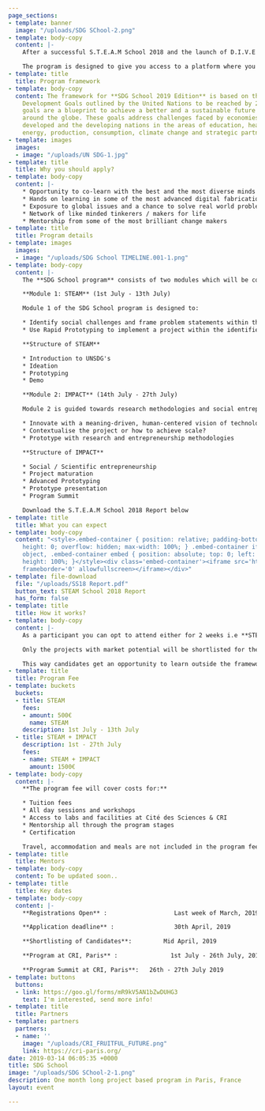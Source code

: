 ```yaml
---
page_sections:
- template: banner
  image: "/uploads/SDG SChool-2.png"
- template: body-copy
  content: |-
    After a successful S.T.E.A.M School 2018 and the launch of D.I.V.E 2019, we bring to you yet another program to provide a global learning experience, this time in Paris, France. The **SDG School 2019 Edition** is a one month long project based program which Maker’s Asylum will be conducting in partnership with [Centre for Research and Interdisciplinarity, Paris](https://cri-paris.org)

    The program is designed to give you access to a platform where you can voice an opinion, take an action and create an impact.
- template: title
  title: Program framework
- template: body-copy
  content: The framework for **SDG School 2019 Edition** is based on the Sustainable
    Development Goals outlined by the United Nations to be reached by 2030. These
    goals are a blueprint to achieve a better and a sustainable future for all cultures
    around the globe. These goals address challenges faced by economies both in the
    developed and the developing nations in the areas of education, healthcare, equalities,
    energy, production, consumption, climate change and strategic partnerships
- template: images
  images:
  - image: "/uploads/UN SDG-1.jpg"
- template: title
  title: Why you should apply?
- template: body-copy
  content: |-
    * Opportunity to co-learn with the best and the most diverse minds
    * Hands on learning in some of the most advanced digital fabrication labs
    * Exposure to global issues and a chance to solve real world problems using technology
    * Network of like minded tinkerers / makers for life
    * Mentorship from some of the most brilliant change makers
- template: title
  title: Program details
- template: images
  images:
  - image: "/uploads/SDG School TIMELINE.001-1.png"
- template: body-copy
  content: |-
    The **SDG School program** consists of two modules which will be conducted within a time span of 4 weeks at [CRI, Paris](https://cri-paris.org). The components of each module are as follows:

    **Module 1: STEAM** (1st July - 13th July)

    Module 1 of the SDG School program is designed to:

    * Identify social challenges and frame problem statements within the European context
    * Use Rapid Prototyping to implement a project within the identified context

    **Structure of STEAM**

    * Introduction to UNSDG's
    * Ideation
    * Prototyping
    * Demo

    **Module 2: IMPACT** (14th July - 27th July)

    Module 2 is guided towards research methodologies and social entrepreneurship. This module will enable participants to:

    * Innovate with a meaning-driven, human-centered vision of technology
    * Contextualise the project or how to achieve scale?
    * Prototype with research and entrepreneurship methodologies

    **Structure of IMPACT**

    * Social / Scientific entrepreneurship
    * Project maturation
    * Advanced Prototyping
    * Prototype presentation
    * Program Summit

    Download the S.T.E.A.M School 2018 Report below
- template: title
  title: What you can expect
- template: body-copy
  content: "<style>.embed-container { position: relative; padding-bottom: 56.25%;
    height: 0; overflow: hidden; max-width: 100%; } .embed-container iframe, .embed-container
    object, .embed-container embed { position: absolute; top: 0; left: 0; width: 100%;
    height: 100%; }</style><div class='embed-container'><iframe src='https://www.youtube.com/embed/VglywTOj_rY'
    frameborder='0' allowfullscreen></iframe></div>"
- template: file-download
  file: "/uploads/SS18 Report.pdf"
  button_text: STEAM School 2018 Report
  has_form: false
- template: title
  title: How it works?
- template: body-copy
  content: |-
    As a participant you can opt to attend either for 2 weeks i.e **STEAM** or 4 weeks STEAM and IMPACT modules of the program.

    Only the projects with market potential will be shortlisted for the IMPACT module. Candidates whose projects don't get selected and have choosen the 4 Week module while applying will be reshuffled to these high potential projects.

    This way candidates get an opportunity to learn outside the framework of their ongoing projects and also get to contribute and test their skills
- template: title
  title: Program Fee
- template: buckets
  buckets:
  - title: STEAM
    fees:
    - amount: 500€
      name: STEAM
    description: 1st July - 13th July
  - title: STEAM + IMPACT
    description: 1st - 27th July
    fees:
    - name: STEAM + IMPACT
      amount: 1500€
- template: body-copy
  content: |-
    **The program fee will cover costs for:**

    * Tuition fees
    * All day sessions and workshops
    * Access to labs and facilities at Cité des Sciences & CRI
    * Mentorship all through the program stages
    * Certification

    Travel, accommodation and meals are not included in the program fee
- template: title
  title: Mentors
- template: body-copy
  content: To be updated soon..
- template: title
  title: Key dates
- template: body-copy
  content: |-
    **Registrations Open** :                   Last week of March, 2019

    **Application deadline** :                 30th April, 2019

    **Shortlisting of Candidates**:         Mid April, 2019

    **Program at CRI, Paris** :               1st July - 26th July, 2019

    **Program Summit at CRI, Paris**:   26th - 27th July 2019
- template: buttons
  buttons:
  - link: https://goo.gl/forms/mR9kV5AN1bZwDUHG3
    text: I'm interested, send more info!
- template: title
  title: Partners
- template: partners
  partners:
  - name: ''
    image: "/uploads/CRI_FRUITFUL_FUTURE.png"
    link: https://cri-paris.org/
date: 2019-03-14 06:05:35 +0000
title: SDG School
image: "/uploads/SDG SChool-2-1.png"
description: One month long project based program in Paris, France
layout: event

---
```

